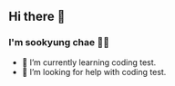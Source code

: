 ## Hi there 👋

### I'm sookyung chae 🦹‍♀️

- 🌱 I’m currently learning coding test.
- 🤔 I’m looking for help with coding test.
